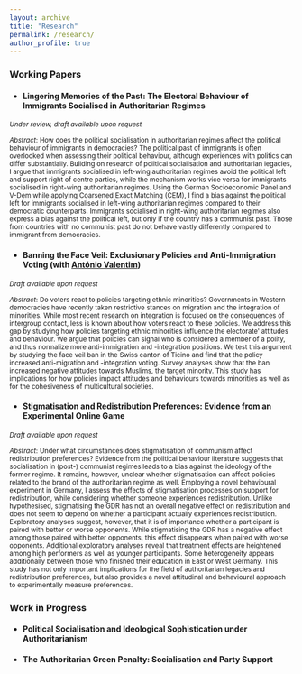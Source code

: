 ```yaml
---
layout: archive
title: "Research"
permalink: /research/
author_profile: true
---
```


### Working Papers
- #### Lingering Memories of the Past: The Electoral Behaviour of Immigrants Socialised in Authoritarian Regimes
<sub>*Under review, draft available upon request*</sub>

<sub>*Abstract*: How does the political socialisation in authoritarian regimes affect the political behaviour of immigrants in democracies? The political past of immigrants is often overlooked when assessing their political behaviour, although experiences with politics can differ substantially. Building on research of political socialisation and authoritarian legacies, I argue that immigrants socialised in left-wing authoritarian regimes avoid the political left and support right of centre parties, while the mechanism works vice versa for immigrants socialised in right-wing authoritarian regimes. Using the German Socioeconomic Panel and V-Dem while applying Coarsened Exact Matching (CEM), I find a bias against the political left for immigrants socialised in left-wing authoritarian regimes compared to their democratic counterparts. Immigrants socialised in right-wing authoritarian regimes also express a bias against the political left, but only if the country has a communist past. Those from  countries with no communist past do not behave vastly differently compared to immigrant from democracies.</sub>

- #### Banning the Face Veil: Exclusionary Policies and Anti-Immigration Voting (with [António Valentim](https://antoniovalentim.github.io/))
<sub>*Draft available upon request*</sub>

<sub>*Abstract*: Do voters react to policies targeting ethnic minorities? Governments in Western democracies have recently taken restrictive stances on migration and the integration of minorities. While most recent research on integration is focused on the consequences of intergroup contact, less is known about how voters react to these policies. We address this gap by studying how policies targeting ethnic minorities influence the electorate' attitudes and behaviour. We argue that policies can signal who is considered a member of a polity, and thus normalize more anti-immigration and -integration positions. We test this argument by studying the face veil ban in the Swiss canton of Ticino and find that the policy increased anti-migration and -integration voting. Survey analyses show that the ban increased negative attitudes towards Muslims, the target minority. This study has implications for how policies impact attitudes and behaviours towards minorities as well as for the cohesiveness of multicultural societies. </sub>


- #### Stigmatisation and Redistribution Preferences: Evidence from an Experimental Online Game
<sub>*Draft available upon request*</sub>

<sub> *Abstract*: Under what circumstances does stigmatisation of communism affect redistribution preferences? Evidence from the political behaviour literature suggests that socialisation in (post-) communist regimes leads to a bias against the ideology of the former regime. It remains, however, unclear whether stigmatisation can affect policies related to the brand of the authoritarian regime as well. Employing a novel behavioural experiment in Germany, I assess the effects of stigmatisation processes on support for redistribution, while considering whether someone experiences redistribution. Unlike hypothesised, stigmatising the GDR has not an overall negative effect on redistribution and does not seem to depend on whether a participant actually experiences redistribution. Exploratory analyses suggest, however, that it is of importance whether a participant is paired with better or worse opponents. While stigmatising the GDR has a negative effect among those paired with better opponents, this effect disappears when paired with worse opponents. Additional exploratory analyses reveal that treatment effects are heightened among high performers as well as younger participants. Some heterogeneity appears additionally between those who finished their education in East or West Germany. This study has not only important implications for the field of authoritarian legacies and redistribution preferences, but also provides a novel attitudinal and behavioural approach to experimentally measure preferences.</sub>

### Work in Progress
- #### Political Socialisation and Ideological Sophistication under Authoritarianism
- #### The Authoritarian Green Penalty: Socialisation and Party Support



